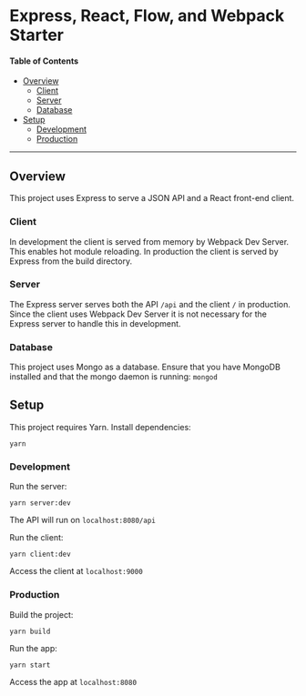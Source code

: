 # Express, React, Flow, and Webpack Starter

#### Table of Contents
- [Overview](#overview)
  - [Client](#client)
  - [Server](#server)
  - [Database](#database)
- [Setup](#setup)
  - [Development](#development)
  - [Production](#production)

---

## Overview
This project uses Express to serve a JSON API and a React front-end client.

### Client
In development the client is served from memory by Webpack Dev Server. This enables hot module reloading. In production the client is served by Express from the build directory.

### Server
The Express server serves both the API `/api` and the client `/` in production. Since the client uses Webpack Dev Server it is not necessary for the Express server to handle this in development.

### Database
This project uses Mongo as a database. Ensure that you have MongoDB installed and that the mongo daemon is running: `mongod`

## Setup
This project requires Yarn. Install dependencies:

```
yarn
```

### Development
Run the server:
```
yarn server:dev
```

The API will run on `localhost:8080/api`

Run the client:
```
yarn client:dev
```

Access the client at `localhost:9000`

### Production
Build the project:

```
yarn build
```

Run the app:
```
yarn start
```

Access the app at `localhost:8080`
